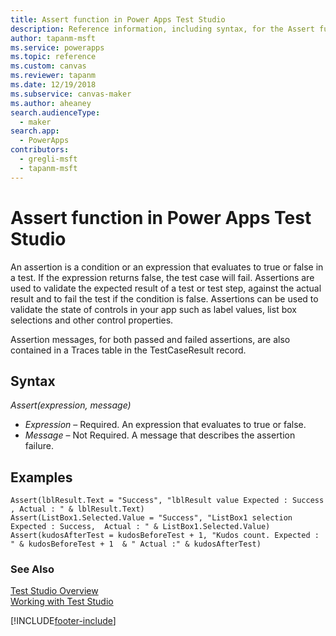 ```yaml
---
title: Assert function in Power Apps Test Studio
description: Reference information, including syntax, for the Assert function in Power Apps Test Studio.
author: tapanm-msft
ms.service: powerapps
ms.topic: reference
ms.custom: canvas
ms.reviewer: tapanm
ms.date: 12/19/2018
ms.subservice: canvas-maker
ms.author: aheaney
search.audienceType: 
  - maker
search.app: 
  - PowerApps
contributors:
  - gregli-msft
  - tapanm-msft
---
```

# Assert function in Power Apps Test Studio

An assertion is a condition or an expression that evaluates to true or false in a test. If the expression returns false, the test case will fail. Assertions are used to validate the expected result of a test or test step, against the actual result and to fail the test if the condition is false. Assertions can be used to validate the state of controls in your app such as label values, list box selections and other control properties.  

Assertion messages, for both passed and failed assertions, are also contained in a Traces table in the TestCaseResult record. 

## Syntax

*Assert(expression, message)*

- *Expression* – Required. An expression that evaluates to true or false.
- *Message* – Not Required. A message that describes the assertion failure. 


## Examples

```Assert(lblResult.Text = "Success", "lblResult value Expected : Success , Actual : " & lblResult.Text)```<br>
```Assert(ListBox1.Selected.Value = "Success", "ListBox1 selection Expected : Success,  Actual : " & ListBox1.Selected.Value)```<br>
```Assert(kudosAfterTest = kudosBeforeTest + 1, "Kudos count. Expected : " & kudosBeforeTest + 1  & " Actual :" & kudosAfterTest)```

### See Also

[Test Studio Overview](../test-studio.md) <br>
[Working with Test Studio](../working-with-test-studio.md)


[!INCLUDE[footer-include](../../../includes/footer-banner.md)]